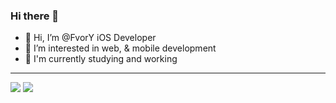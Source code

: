 ### Hi there 👋

<!--
**FvorY/FvorY** is a ✨ _special_ ✨ repository because its `README.md` (this file) appears on your GitHub profile.

Here are some ideas to get you started:

- 🔭 I’m currently working on ...
- 🌱 I’m currently learning ...
- 👯 I’m looking to collaborate on ...
- 🤔 I’m looking for help with ...
- 💬 Ask me about ...
- 📫 How to reach me: ...
- 😄 Pronouns: ...
- ⚡ Fun fact: ...
-->

- 👋 Hi, I’m @FvorY iOS Developer
- 👀 I’m interested in web, & mobile development
- 🌱 I'm currently studying and working 

-----------------------------------------------------

<img src="https://github-readme-stats.vercel.app/api/top-langs/?username=FvorY&theme=prussian&layout=compact"/>
<img src="https://github-readme-stats.vercel.app/api?username=FvorY&theme=prussian&hide=contribs,prs&show_icons=true&hide_border=true&title_color=000"/>
